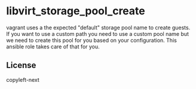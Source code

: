 libvirt_storage_pool_create
============================

vagrant uses a the expected "default" storage pool name to create guests.
If you want to use a custom path you need to use a custom pool name but
we need to create this pool for you based on your configuration. This
ansible role takes care of that for you.

License
-------

copyleft-next
